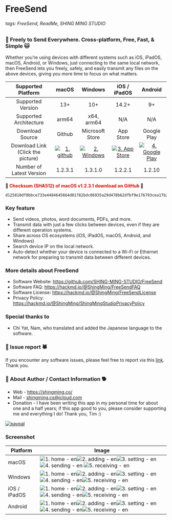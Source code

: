 # FreeSend
###### tags: FreeSend, ReadMe, SHING MING STUDIO


### **:tiger: Freely to Send Everywhere. Cross-platform, Free, Fast, & Simple :cat:**

Whether you’re using devices with different systems such as iOS, iPadOS, macOS, Android, or Windows, just connecting to the same local network, then FreeSend lets you freely, safely, and easily transmit any files on the above devices, giving you more time to focus on what matters.

|        Supported Platform         |                                                             macOS                                                             |                                                   Windows                                                    |                                                   iOS / iPadOS                                                   |                                                                             Android                                                                             |
|:---------------------------------:|:-----------------------------------------------------------------------------------------------------------------------------:|:------------------------------------------------------------------------------------------------------------:|:----------------------------------------------------------------------------------------------------------------:|:---------------------------------------------------------------------------------------------------------------------------------------------------------------:|
|        Supported  Version         |                                                              13+                                                              |                                                     10+                                                      |                                                      14.2+                                                       |                                                                               9+                                                                                |
|      Supported Architecture       |                                                             arm64                                                             |                                                  x64, arm64                                                  |                                                       N/A                                                        |                                                                               N/A                                                                               |
|          Download Source          |                                                            Github                                                             |                                               Microsoft Store                                                |                                                    App Store                                                     |                                                                           Google Play                                                                           |
| Download Link (Click the picture) | [![1. github](https://hackmd.io/_uploads/SJltNPi6p.png)](https://github.com/SHING-MING-STUDIO/FreeSend/releases/tag/v1.2.3.1) | [![2. Windows](https://hackmd.io/_uploads/By3t4Psap.png)](https://www.microsoft.com/store/apps/9NK38N2TXDGG) | [![3. App Store](https://hackmd.io/_uploads/r1X54vopT.png)](https://apps.apple.com/us/app/freesend/id6478240515) | [![4. Google Play](https://hackmd.io/_uploads/Bksc4Poap.png)](https://play.google.com/store/apps/details?id=com.shingmingstudio.freesend&pcampaignid=web_share) |
|     Number of Latest Version      |                                                            1.2.3.1                                                            |                                                   1.3.1.0                                                    |                                                     1.2.2.1                                                      |                                                                             1.2.10                                                                              |

**:owl: <font color=cake>Checksum (SHA512) of macOS v1.2.3.1 download on GitHub</font> :eagle:**
```
d125810df8bbce733e4484645664d01782bdc06935a29d478b62dfbf9e176793cea17b29d87028fdd648e4a60ea99f7303f5f849392915e8e581ebcbb081a24e
```


### **Key feature**
- Send videos, photos, word documents, PDFs, and more.
- Transmit data with just a few clicks between devices, even if they are different operation systems.
- Share across OS ecosystems (iOS, iPadOS, macOS, Android, and Windows)
- Search device IP on the local network.
- Auto-detect whether your device is connected to a Wi-Fi or Ethernet network for preparing to transmit data between different devices.


### **More details about FreeSend**
- Software Website: https://github.com/SHING-MING-STUDIO/FreeSend
- Software FAQ: https://hackmd.io/@ShingMing/FreeSendFAQ
- Software License: https://hackmd.io/@ShingMing/FreeSendLicense
- Privacy Policy: https://hackmd.io/@ShingMing/ShingMingStudioPrivacyPolicy


### **Special thanks to**
- Chi Yat, Nam, who translated and added the Japanese language to the software.


### **:bug: Issue report :spider:**
If you encounter any software issues, please feel free to report via this [link](https://github.com/SHING-MING-STUDIO/FreeSend/issues). Thank you.


### **:tiger: About Author / Contact Information :dog2:**
- Web - https://shingming.co/
- Mail - shingming.cs@icloud.com
- Donation - I have been writing this app in my personal time for about one and a half years; if this app good to you, please consider supporting me and everything I do! Thank you, Tim :)

[![paypal](https://hackmd.io/_uploads/S16qytwCp.png)](https://www.paypal.com/paypalme/ShingMing)


### **Screenshot**
| Platform     | Image                                                                                                                                                                                                                                                                                                        |
| ------------ | ------------------------------------------------------------------------------------------------------------------------------------------------------------------------------------------------------------------------------------------------------------------------------------------------------------ |
| macOS        | ![1. home - en](https://hackmd.io/_uploads/HkhFpjER6.jpg)![2. adding - en](https://hackmd.io/_uploads/rkpcTiNAa.jpg)![3. setting - en](https://hackmd.io/_uploads/Sy_jpsEAT.jpg) ![4. sending - en](https://hackmd.io/_uploads/r1uiTi4Ap.jpg) ![5. receiving - en](https://hackmd.io/_uploads/HJOias4A6.jpg) |
| Windows      | ![1. home - en](https://hackmd.io/_uploads/S1-NAiNRT.png)![2. adding - en](https://hackmd.io/_uploads/Sy-NCoERT.png)![3. setting - en](https://hackmd.io/_uploads/HJWEAs4A6.png)![4. sending - en](https://hackmd.io/_uploads/r1bNAiEC6.png)![5. receiving - en](https://hackmd.io/_uploads/HyWECiNC6.png)   |
| iOS / iPadOS | ![1. home - en](https://hackmd.io/_uploads/H19a0i4Aa.png)![2. adding - en](https://hackmd.io/_uploads/rJ9pAjNAT.png)![3. setting - en](https://hackmd.io/_uploads/Bk9pAsVCT.png)![4. sending - en](https://hackmd.io/_uploads/r19T0i4A6.png)![5. receiving - en](https://hackmd.io/_uploads/By9a0jNRa.png)   | 
| Android      | ![1. home - en](https://hackmd.io/_uploads/Hk4_Ro4CT.jpg)![2. adding - en](https://hackmd.io/_uploads/rJN_CjNR6.jpg)![3. setting - en](https://hackmd.io/_uploads/ryEdRiNCp.jpg)![4. sending - en](https://hackmd.io/_uploads/HJruRi4AT.jpg)![5. receiving - en](https://hackmd.io/_uploads/SJEORoVR6.jpg)   |
